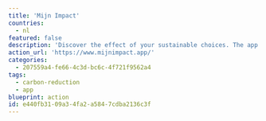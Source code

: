 ```yaml
---
title: 'Mijn Impact'
countries:
  - nl
featured: false
description: 'Discover the effect of your sustainable choices. The app that provides easy insight into the CO2 impact of your purchases - and challenges you to reduce your impact with personal goals.'
action_url: 'https://www.mijnimpact.app/'
categories:
  - 207559a4-fe66-4c3d-bc6c-4f721f9562a4
tags:
  - carbon-reduction
  - app
blueprint: action
id: e440fb31-09a3-4fa2-a584-7cdba2136c3f
---
```

